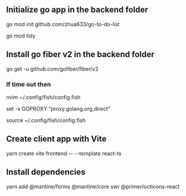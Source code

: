 ## Initialize go app in the backend folder

go mod init github.com/zhua633/go-to-do-list

go mod tidy

## Install go fiber v2 in the backend folder

go get -u github.com/gofiber/fiber/v2

### If time out then

nvim ~/.config/fish/config.fish

set -x GOPROXY “proxy.golang.org,direct”

source ~/.config/fish/config.fish

## Create client app with Vite

yarn create vite frontend -- --template react-ts

## Install dependencies

yarn add @mantine/forms @mantine/core swr @primer/octicons-react
